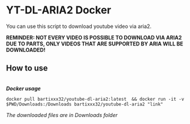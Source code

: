 # YT-DL-ARIA2 Docker

You can use this script to download youtube video via aria2.

**REMINDER: NOT EVERY VIDEO IS POSSIBLE TO DOWNLOAD VIA ARIA2 DUE TO PARTS, ONLY VIDEOS THAT ARE SUPPORTED BY ARIA WILL BE DOWNLOADED!**

## How to use

<br>***Docker usage***

    
    docker pull bartixxx32/youtube-dl-aria2:latest  && docker run -it -v $PWD/Downloads:/Downloads bartixxx32/youtube-dl-aria2 "link"
*The downloaded files are in Downloads folder* 
